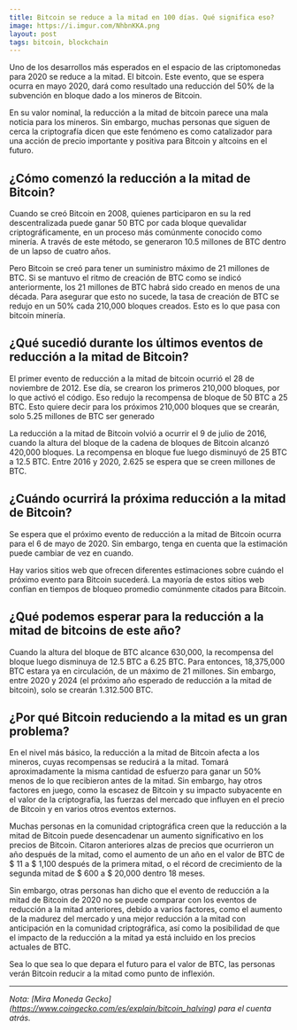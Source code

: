 ```yaml
---
title: Bitcoin se reduce a la mitad en 100 días. Qué significa eso?
image: https://i.imgur.com/NhbnKKA.png
layout: post
tags: bitcoin, blockchain
---
```


Uno de los desarrollos más esperados en el espacio de las criptomonedas para 2020 se reduce a la mitad. El bitcoin. Este evento, que se espera ocurra en mayo 2020, dará como resultado una reducción del 50% de la subvención en bloque dado a los mineros de Bitcoin.

En su valor nominal, la reducción a la mitad de bitcoin parece una mala noticia para los mineros. Sin embargo, muchas personas que siguen de cerca la criptografía dicen que este fenómeno es como catalizador para una acción de precio importante y positiva para Bitcoin y altcoins en el futuro.

<h2> ¿Cómo comenzó la reducción a la mitad de Bitcoin? </h2>

Cuando se creó Bitcoin en 2008, quienes participaron en su la red descentralizada puede ganar 50 BTC por cada bloque quevalidar criptográficamente, en un proceso más comúnmente conocido como minería. A través de este método, se generaron 10.5 millones de BTC dentro de un lapso de cuatro años.

Pero Bitcoin se creó para tener un suministro máximo de 21 millones de BTC. Si se mantuvo el ritmo de creación de BTC como se indicó anteriormente, los 21 millones de BTC habrá sido creado en menos de una década. Para asegurar que esto no sucede, la tasa de creación de BTC se redujo en un 50% cada 210,000 bloques creados. Esto es lo que pasa con bitcoin minería.

<h2> ¿Qué sucedió durante los últimos eventos de reducción a la mitad de Bitcoin? </h2>

El primer evento de reducción a la mitad de bitcoin ocurrió el 28 de noviembre de 2012. Ese día, se crearon los primeros 210,000 bloques, por lo que activó el código. Eso redujo la recompensa de bloque de 50 BTC a 25 BTC. Esto quiere decir para los próximos 210,000 bloques que se crearán, solo 5.25 millones de BTC ser generado

La reducción a la mitad de Bitcoin volvió a ocurrir el 9 de julio de 2016, cuando la altura del bloque de la cadena de bloques de Bitcoin alcanzó 420,000 bloques. La recompensa en bloque fue luego disminuyó de 25 BTC a 12.5 BTC. Entre 2016 y 2020, 2.625 se espera que se creen millones de BTC.

<h2> ¿Cuándo ocurrirá la próxima reducción a la mitad de Bitcoin? </h2>

Se espera que el próximo evento de reducción a la mitad de Bitcoin ocurra para el 6 de mayo de 2020. Sin embargo, tenga en cuenta que la estimación puede cambiar de vez en cuando.

Hay varios sitios web que ofrecen diferentes estimaciones sobre cuándo el próximo evento para Bitcoin sucederá. La mayoría de estos sitios web confían en tiempos de bloqueo promedio comúnmente citados para Bitcoin.

<h2> ¿Qué podemos esperar para la reducción a la mitad de bitcoins de este año? </h2>

Cuando la altura del bloque de BTC alcance 630,000, la recompensa del bloque luego disminuya de 12.5 BTC a 6.25 BTC. Para entonces, 18,375,000 BTC estara ya en circulación, de un máximo de 21 millones. Sin embargo, entre 2020 y 2024 (el próximo año esperado de reducción a la mitad de bitcoin), solo se crearán 1.312.500 BTC.

<h2> ¿Por qué Bitcoin reduciendo a la mitad es un gran problema? </h2>

En el nivel más básico, la reducción a la mitad de Bitcoin afecta a los mineros, cuyas recompensas se reducirá a la mitad. Tomará aproximadamente la misma cantidad de esfuerzo para ganar un 50% menos de lo que recibieron antes de la mitad.
Sin embargo, hay otros factores en juego, como la escasez de Bitcoin y su impacto subyacente en el valor de la criptografía, las fuerzas del mercado que influyen en el precio de Bitcoin y en varios otros eventos externos.

Muchas personas en la comunidad criptográfica creen que la reducción a la mitad de Bitcoin puede desencadenar un aumento significativo en los precios de Bitcoin. Citaron anteriores alzas de precios que ocurrieron un año después de la mitad, como el
aumento de un año en el valor de BTC de $ 11 a $ 1,100 después de la primera mitad, o el récord de crecimiento de la segunda mitad de $ 600 a $ 20,000 dentro 18 meses.

Sin embargo, otras personas han dicho que el evento de reducción a la mitad de Bitcoin de 2020 no se puede comparar con los eventos de reducción a la mitad anteriores, debido a varios factores, como el aumento de la madurez del mercado y una mejor reducción a la mitad con 
anticipación en la comunidad criptográfica, así como la posibilidad de que el impacto de la reducción a la mitad ya está incluido en los precios actuales de BTC.

Sea lo que sea lo que depara el futuro para el valor de BTC, las personas verán Bitcoin reducir a la mitad como punto de inflexión.

---
<em> Nota: [Mira Moneda Gecko] (https://www.coingecko.com/es/explain/bitcoin_halving) para el cuenta atrás. </em>
